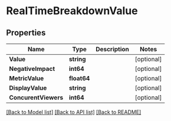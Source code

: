 # RealTimeBreakdownValue

## Properties
Name | Type | Description | Notes
------------ | ------------- | ------------- | -------------
**Value** | **string** |  | [optional] 
**NegativeImpact** | **int64** |  | [optional] 
**MetricValue** | **float64** |  | [optional] 
**DisplayValue** | **string** |  | [optional] 
**ConcurentViewers** | **int64** |  | [optional] 

[[Back to Model list]](../README.md#documentation-for-models) [[Back to API list]](../README.md#documentation-for-api-endpoints) [[Back to README]](../README.md)


